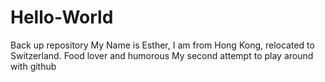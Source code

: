 # Hello-World
Back up repository
My Name is Esther, I am from Hong Kong, relocated to Switzerland. Food lover and humorous
My second attempt to play around with github
